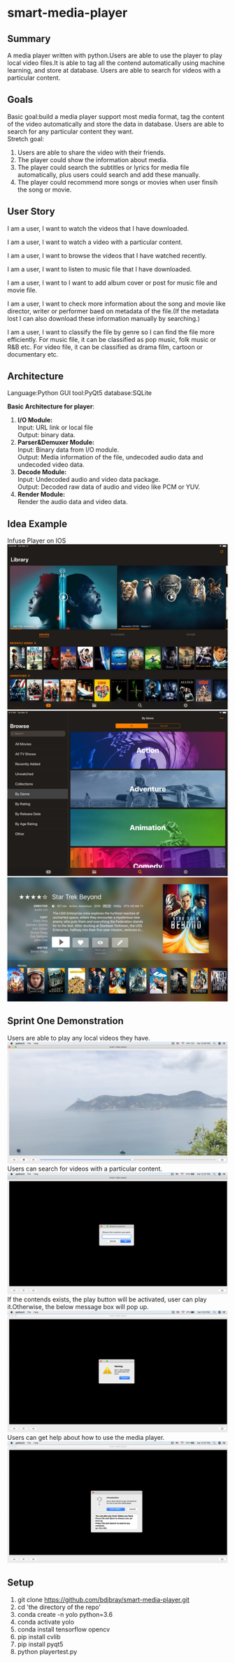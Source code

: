 # smart-media-player

## Summary
A media player written with python.Users are able to use the player to play local video files.It is able to tag all the contend automatically using machine learning, and store at database. Users are able to search for videos with a particular content.

## Goals
Basic goal:build a media player support most media format, tag the content of the video automatically and store the data in database. Users are able to search for any particular content they want.</br>
Stretch goal:
1. Users are able to share the video with their friends.
2. The player could show the information about media.
3. The player could search the subtitles or lyrics for media file automatically, plus users could search and add these manually.
4. The player could recommend more songs or movies when user finsih the song or movie. 
## User Story
I am a user, I want to watch the videos that I have downloaded.</br>

I am a user, I want to watch a video with a particular content.</br>

I am a user, I want to browse the videos that I have watched recently.</br>

I am a user, I want to listen to music file that I have downloaded.</br>

I am a user, I want to I want to add album cover or post for music file and movie file.</br>

I am a user, I want to check more information about the song and movie like director, writer or performer baed on metadata of the file.(If the metadata lost I can also download these information manually by searching.)</br>

I am a user, I want to classify the file by genre so I can find the file more efficiently. For music file, it can be classified as pop music, folk music or R&B etc. For video file, it can be classified as drama film, cartoon or documentary etc.</br>

## Architecture 
Language:Python GUI tool:PyQt5 database:SQLite

**Basic Architecture for player**:</br>
1. **I/O Module:** </br>
Input: URL link or local file </br>
Output: binary data.
2. **Parser&Demuxer Module:** </br>
Input: Binary data from I/O module.</br>
Output: Media information of the file, undecoded audio data and undecoded video data.
3. **Decode Module:**</br>
Input: Undecoded audio and video data package.</br>
Output: Decoded raw data of audio and video like PCM or YUV.
4. **Render Module:**</br>
Render the audio data and video data.

## Idea Example
Infuse Player on IOS</br>
![image](https://github.com/bdjbray/smart-media-player/blob/master/Images/552x414bb%20(1).png)
![image](https://github.com/bdjbray/smart-media-player/blob/master/Images/552x414bb.png)
![image](https://github.com/bdjbray/smart-media-player/blob/master/Images/infuse-5-apple-tv-title-detail-100708786-orig.jpg)


## Sprint One Demonstration
Users are able to play any local videos they have.
![image](https://github.com/bdjbray/smart-media-player/blob/master/Images/Screen%20Shot%202020-04-04%20at%2012.05.53%20PM.png)
Users can search for videos with a particular content.
![image](https://github.com/bdjbray/smart-media-player/blob/master/Images/Screen%20Shot%202020-04-04%20at%2012.37.47%20PM.png)
If the contends exists, the play button will be activated, user can play it.Otherwise, the below message box will pop up.
![image](https://github.com/bdjbray/smart-media-player/blob/master/Images/Screen%20Shot%202020-04-04%20at%202.03.33%20PM.png)
Users can get help about how to use the media player.
![image](https://github.com/bdjbray/smart-media-player/blob/master/Images/Screen%20Shot%202020-04-04%20at%2012.37.33%20PM.png)

## Setup
1. git clone https://github.com/bdjbray/smart-media-player.git  
2. cd 'the directory of the repo'  
3. conda create -n yolo python=3.6  
4. conda activate yolo  
5. conda install tensorflow opencv  
6. pip install cvlib  
7. pip install pyqt5  
8. python playertest.py

